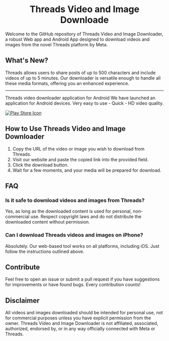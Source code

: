 

<h1 align="center">Threads Video and Image Downloade</h1>


Welcome to the GitHub repository of Threads Video and Image Downloader, a robust Web app and Android App designed to download videos and images from the novel Threads platform by Meta.

## What's New?

Threads allows users to share posts of up to 500 characters and include videos of up to 5 minutes. Our downloader is versatile enough to handle all these media formats, offering you an enhanced experience.

---

Threads video downloader application for Android
We have launched an application for Android devices. Very easy to use - Quick - HD video quality.


[![Play Store Icon](https://upload.wikimedia.org/wikipedia/commons/thumb/9/9c/Google_Play_Store_icon_2016.svg/1200px-Google_Play_Store_icon_2016.svg.png)](https://upload.wikimedia.org/wikipedia/commons/thumb/9/9c/Google_Play_Store_icon_2016.svg/1200px-Google_Play_Store_icon_2016.svg.png)


## How to Use Threads Video and Image Downloader

1. Copy the URL of the video or image you wish to download from Threads.
2. Visit our website and paste the copied link into the provided field.
3. Click the download button.
4. Wait for a few moments, and your media will be prepared for download.


## FAQ

### Is it safe to download videos and images from Threads?

Yes, as long as the downloaded content is used for personal, non-commercial use. Respect copyright laws and do not distribute the downloaded content without permission.

### Can I download Threads videos and images on iPhone?

Absolutely. Our web-based tool works on all platforms, including iOS. Just follow the instructions outlined above.



## Contribute

Feel free to open an issue or submit a pull request if you have suggestions for improvements or have found bugs. Every contribution counts!

## Disclaimer

All videos and images downloaded should be intended for personal use, not for commercial purposes unless you have explicit permission from the owner. Threads Video and Image Downloader is not affiliated, associated, authorized, endorsed by, or in any way officially connected with Meta or Threads.

